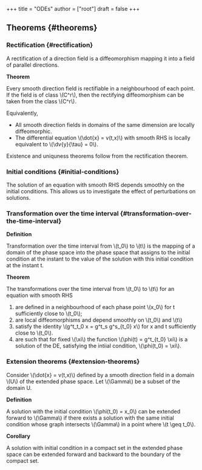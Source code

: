 +++
title = "ODEs"
author = ["root"]
draft = false
+++

## Theorems {#theorems}


### Rectification {#rectification}

A rectification of a direction field is a diffeomorphism mapping it into a field of parallel directions.

**Theorem**

Every smooth direction field is rectifiable in a neighbourhood of each point. If the field is of class \\(C^r\\), then the rectifying diffeomorphism can be taken from the class \\(C^r\\).

Equivalently,

-   All smooth direction fields in domains of the same dimension are locally diffeomorphic.
-   The differential equation \\(\dot{x} = v(t,x)\\) with smooth RHS is locally equivalent to \\(\dv{y}{\tau} = 0\\).

Existence and uniquness theorems follow from the rectification theorem.


### Initial conditions {#initial-conditions}

The solution of an equation with smooth RHS depends smoothly on the initial conditions. This allows us to investigate the effect of perturbations on solutions.


### Transformation over the time interval {#transformation-over-the-time-interval}

**Definition**

Transformation over the time interval from \\(t\_0\\) to \\(t\\) is the mapping of a domain of the phase space into the phase space that assigns to the initial condition at the instant to the value of the solution with this initial condition at the instant t.

**Theorem**

The transformations over the time interval from \\(t\_0\\) to \\(t\\) for an equation with smooth RHS

1.  are defined in a neighbourhood of each phase point \\(x\_0\\) for t sufficiently close to \\(t\_0\\);
2.  are local diffeomorphisms and depend smoothly on \\(t\_0\\) and \\(t\\)
3.  satisfy the identity \\(g^t\_t\_0 x = g^t\_s g^s\_{t\_0} x\\) for x and t sufficiently close to \\(t\_0\\).
4.  are such that for fixed \\(\xi\\) the function \\(\phi(t) = g^t\_{t\_0} \xi\\) is a solution of the DE, satisfying the intiial condition, \\(\phi(t\_0) = \xi\\).


### Extension theorems {#extension-theorems}

Consider \\(\dot{x} = v(t,x)\\) defined by a smooth direction field in a domain \\(U\\) of the extended phase space. Let \\(\Gamma\\) be a subset of the domain U.

**Definition**

A solution with the initial condition \\(\phi(t\_0) = x\_0\\) can be extended forward to \\(\Gamma\\) if there exists a solution with the same initial condition whose graph intersects \\(\Gamma\\) in a point where \\(t \geq t\_0\\).

**Corollary**

A solution with initial condition in a compact set in the extended phase space can be extended forward and backward to the boundary of the compact set.